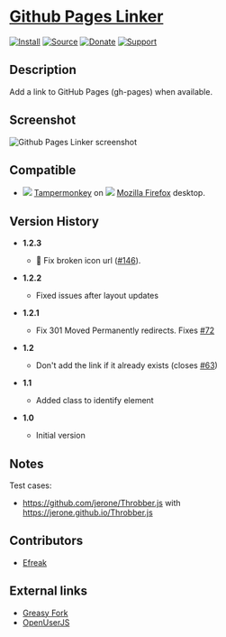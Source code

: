 # [Github Pages Linker](https://github.com/jerone/UserScripts/tree/master/Github_Pages_Linker)

[![Install](https://raw.github.com/jerone/UserScripts/master/_resources/Install-button.png)](https://github.com/jerone/UserScripts/raw/master/Github_Pages_Linker/Github_Pages_Linker.user.js)
[![Source](https://raw.github.com/jerone/UserScripts/master/_resources/Source-button.png)](https://github.com/jerone/UserScripts/blob/master/Github_Pages_Linker/Github_Pages_Linker.user.js)
[![Donate](https://raw.github.com/jerone/UserScripts/master/_resources/Donate-button.png)](https://www.paypal.com/cgi-bin/webscr?cmd=_s-xclick&hosted_button_id=VCYMHWQ7ZMBKW)
[![Support](https://raw.github.com/jerone/UserScripts/master/_resources/Support-button.png)](https://github.com/jerone/UserScripts/issues)

## Description

Add a link to GitHub Pages (gh-pages) when available.

## Screenshot

![Github Pages Linker screenshot](https://github.com/jerone/UserScripts/raw/master/Github_Pages_Linker/screenshot.jpg)

## Compatible

*   ![](https://raw.github.com/jerone/UserScripts/master/_resources/Tampermonkey.png) [Tampermonkey](https://addons.mozilla.org/firefox/addon/tampermonkey/) on ![](https://raw.github.com/jerone/UserScripts/master/_resources/Firefox.png) [Mozilla Firefox](http://www.mozilla.org/en-US/firefox/fx/#desktop) desktop.

## Version History

*   **1.2.3**

    *   🐛 Fix broken icon url ([#146](https://github.com/jerone/UserScripts/pull/146)).

*   **1.2.2**

    *   Fixed issues after layout updates

*   **1.2.1**

    *   Fix 301 Moved Permanently redirects. Fixes [#72](https://github.com/jerone/UserScripts/issues/72)

*   **1.2**

    *   Don't add the link if it already exists (closes [#63](https://github.com/jerone/UserScripts/pull/63))

*   **1.1**

    *   Added class to identify element

*   **1.0**

    *   Initial version

## Notes

Test cases:

*   <https://github.com/jerone/Throbber.js> with <https://jerone.github.io/Throbber.js>

## Contributors

*   [Efreak](https://github.com/Efreak)

## External links

*   [Greasy Fork](https://greasyfork.org/scripts/6519-github-pages-linker)
*   [OpenUserJS](https://openuserjs.org/scripts/jerone/Github_Pages_Linker)
